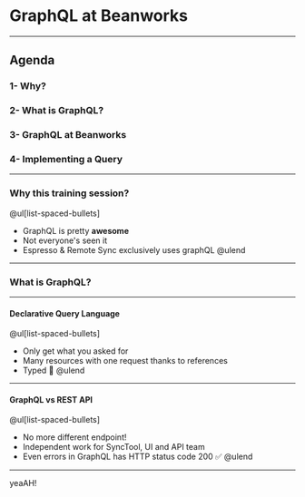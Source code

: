 # GraphQL at Beanworks

---
## Agenda

### 1- Why?
### 2- What is GraphQL?
### 3- GraphQL at Beanworks
### 4- Implementing a Query

---
### Why this training session?

@ul[list-spaced-bullets]
- GraphQL is pretty **awesome**
- Not everyone's seen it
- Espresso & Remote Sync exclusively uses graphQL
@ulend

---
### What is GraphQL?

---
#### Declarative Query Language
 
@ul[list-spaced-bullets]
- Only get what you asked for
- Many resources with one request thanks to references
- Typed 🙏
@ulend
 
---
#### GraphQL vs REST API

@ul[list-spaced-bullets]
- No more different endpoint! 
- Independent work for SyncTool, UI and API team
- Even errors in GraphQL has HTTP status code 200 ✅
@ulend

---
yeaAH!